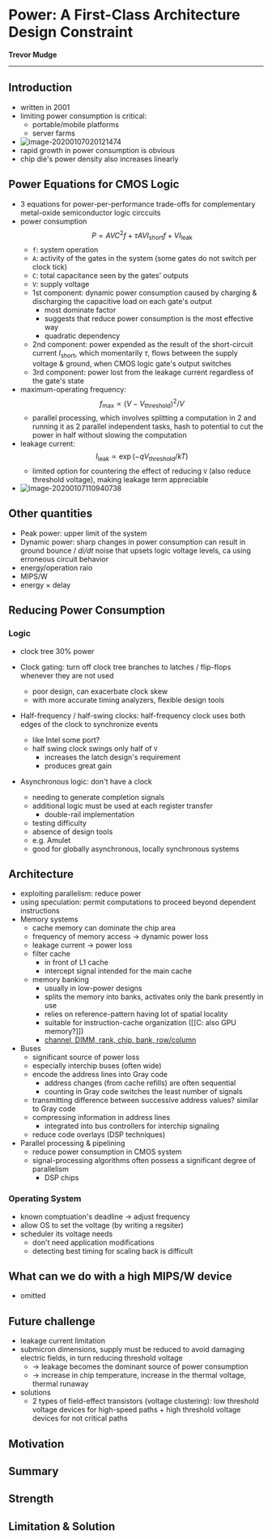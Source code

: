 # Power: A First-Class Architecture Design Constraint

**Trevor Mudge**

---



## Introduction

* written in 2001
* limiting power consumption is critical:
  * portable/mobile platforms
  * server farms
* ![image-20200107020121474](D:\OneDrive\Pictures\Typora\image-20200107020121474.png)
* rapid growth in power consumption is obvious
* chip die's power density also increases linearly



## Power Equations for CMOS Logic

* 3 equations for power-per-performance trade-offs for complementary metal-oxide semiconductor logic circcuits
* power consumption $$P = AVC^2 f + \tau AVI_{\text{short}} f + VI_{\text{leak}}$$
  * `f`: system operation
  * `A`: activity of the gates in the system (some gates do not switch per clock tick)
  * `C`: total capacitance seen by the gates' outputs
  * `V`: supply voltage
  * 1st component: dynamic power consumption caused by charging & discharging the capacitive load on each gate's output
    * most dominate factor
    * suggests that reduce power consumption is the most effective way
    * quadratic dependency
  * 2nd component: power expended as the result of the short-circuit current $I_{\text{short}}$, which momentarily $\tau$, flows between the supply voltage & ground, when CMOS logic gate's output switches
  * 3rd component: power lost from the leakage current regardless of the gate's state
* maximum-operating frequency: $$f_{\text{max}} \propto (V - V_{\text{threshold}})^2 / V$$
  * parallel processing, which involves splitting a computation in 2 and running it as 2 parallel independent tasks, hash to potential to cut the power in half without slowing the computation
* leakage current: $$I_{\text{leak}} \propto \exp (-q V_{\text{threshold}} / kT)$$
  * limited option for countering the effect of reducing `V` (also reduce threshold voltage), making leakage term appreciable
* ![image-20200107110940738](D:\OneDrive\Pictures\Typora\image-20200107110940738.png)



## Other quantities

* Peak power: upper limit of the system
* Dynamic power: sharp changes in power consumption can result in ground bounce / _di/dt_ noise that upsets logic voltage levels, ca using erroneous circuit behavior
* energy/operation raio
* MIPS/W
* energy $\times$ delay



## Reducing Power Consumption



### Logic

* clock tree 30% power

* Clock gating: turn off clock tree branches to latches / flip-flops whenever they are not used
  * poor design, can exacerbate clock skew
  * with more accurate timing analyzers, flexible design tools
* Half-frequency / half-swing clocks: half-frequency clock uses both edges of the clock to synchronize events
  * like Intel some port?
  * half swing clock swings only half of `V`
    * increases the latch design's requirement
    * produces great gain
* Asynchronous logic: don't have a clock
  * needing to generate completion signals
  * additional logic must be used at each register transfer
    * double-rail implementation
  * testing difficulty
  * absence of design tools
  * e.g. Amulet
  * good for globally asynchronous, locally synchronous systems



## Architecture

* exploiting parallelism: reduce power
* using speculation: permit computations to proceed beyond dependent instructions
* Memory systems
  * cache memory can dominate the chip area
  * frequency of memory access $\to$ dynamic power loss
  * leakage current $\to$ power loss
  * filter cache
    *  in front of L1 cache
    * intercept signal intended for the main cache
  * memory banking
    * usually in low-power designs
    * splits the memory into banks, activates only the bank presently in use
    * relies on reference-pattern having lot of spatial locality
    * suitable for instruction-cache organization ([[C: also GPU memory?]])
    * [channel, DIMM, rank, chip, bank, row/column](https://www.archive.ece.cmu.edu/~ece740/f11/lib/exe/fetch.php?media=wiki:lectures:onur-740-fall11-lecture25-mainmemory.pdf)
* Buses
  * significant source of power loss
  * especially interchip buses (often wide)
  * encode the address lines into Gray code
    * address changes (from cache refills) are often sequential
    * counting in Gray code switches the least number of signals
  * transmitting difference between successive address values? similar to Gray code
  * compressing information in address lines
    * integrated into bus controllers for interchip signaling
  * reduce code overlays (DSP techniques)
* Parallel processing & pipelining
  * reduce power consumption in CMOS system
  * signal-processing algorithms often possess a significant degree of parallelism
    * DSP chips



### Operating System

* known comptuation's deadline $\to$ adjust frequency
* allow OS to set the voltage (by writing a regsiter)
* scheduler its voltage needs
  * don't need application modifications
  * detecting best timing for scaling back is difficult



## What can we do with a high MIPS/W device

* omitted



## Future challenge

* leakage current limitation
* submicron dimensions, supply must be reduced to avoid damaging electric fields, in turn reducing threshold voltage
  * $\to$ leakage becomes the dominant source of power consumption
  * $\to$ increase in chip temperature, increase in the thermal voltage, thermal runaway
* solutions
  * 2 types of field-effect transistors (voltage clustering): low threshold voltage devices for high-speed paths + high threshold voltage devices for not critical paths









## Motivation

## Summary

## Strength

## Limitation & Solution



